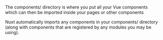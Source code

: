 The components/ directory is where you put all your Vue components which can then be imported inside your pages or other components

Nuxt automatically imports any components in your components/ directory (along with components that are registered by any modules you may be using).